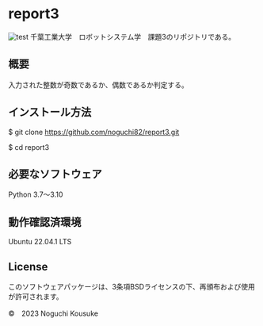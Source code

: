 # report3
![test](https://github.com/noguchi82/report3/actions/workflows/test.yml/badge.svg)
千葉工業大学　ロボットシステム学　課題3のリポジトリである。

## 概要
入力された整数が奇数であるか、偶数であるか判定する。

## インストール方法
$ git clone https://github.com/noguchi82/report3.git

$ cd report3

## 必要なソフトウェア
Python 3.7～3.10

## 動作確認済環境
Ubuntu 22.04.1 LTS

## License
このソフトウェアパッケージは、3条項BSDライセンスの下、再頒布および使用が許可されます。

©　2023 Noguchi Kousuke
